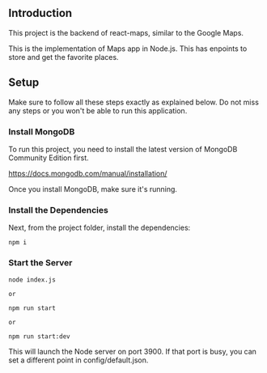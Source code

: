 ## Introduction

This project is the backend of react-maps, similar to the Google Maps. 

This is the implementation of Maps app in Node.js.   This has enpoints to store and get the favorite places.

## Setup

Make sure to follow all these steps exactly as explained below. Do not miss any steps or you won't be able to run this application.

### Install MongoDB

To run this project, you need to install the latest version of MongoDB Community Edition first.

https://docs.mongodb.com/manual/installation/

Once you install MongoDB, make sure it's running.

### Install the Dependencies

Next, from the project folder, install the dependencies:

    npm i

### Start the Server

    node index.js
    
    or 

    npm run start

    or 

    npm run start:dev

This will launch the Node server on port 3900. If that port is busy, you can set a different point in config/default.json.
